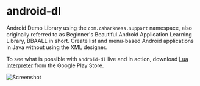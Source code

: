 # android-dl

Android Demo Library using the `com.caharkness.support` namespace, also originally referred to as Beginner's Beautiful Android Application Learning Library, BBAALL in short. Create list and menu-based Android applications in Java without using the XML designer.

To see what is possible with `android-dl` live and in action, download [Lua Interpreter](https://play.google.com/store/apps/details?id=com.caharkness.lua) from the Google Play Store.

![Screenshot](https://raw.githubusercontent.com/caHarkness/android-dl/main/Screenshots/device-2022-01-18-190924.png)